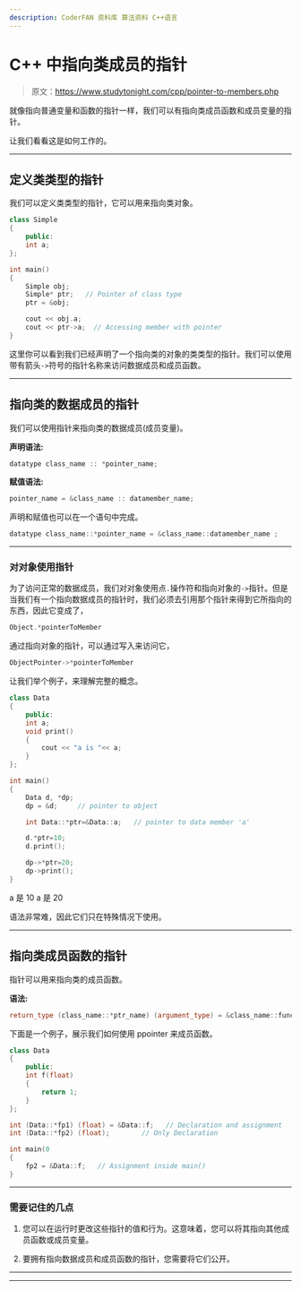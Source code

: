 ```yaml
---
description: CoderFAN 资料库 算法资料 C++语言
---
```


# C++ 中指向类成员的指针

> 原文：<https://www.studytonight.com/cpp/pointer-to-members.php>

就像指向普通变量和函数的指针一样，我们可以有指向类成员函数和成员变量的指针。

让我们看看这是如何工作的。

* * *

## 定义类类型的指针

我们可以定义类类型的指针，它可以用来指向类对象。

```cpp
class Simple
{
    public:
    int a;
};

int main()
{
    Simple obj;
    Simple* ptr;   // Pointer of class type
    ptr = &obj;

    cout << obj.a;
    cout << ptr->a;  // Accessing member with pointer
} 
```

这里你可以看到我们已经声明了一个指向类的对象的类类型的指针。我们可以使用带有箭头`->`符号的指针名称来访问数据成员和成员函数。

* * *

## 指向类的数据成员的指针

我们可以使用指针来指向类的数据成员(成员变量)。

**声明语法:**

```cpp
datatype class_name :: *pointer_name;
```

**赋值语法:**

```cpp
pointer_name = &class_name :: datamember_name;
```

声明和赋值也可以在一个语句中完成。

```cpp
datatype class_name::*pointer_name = &class_name::datamember_name ;
```

* * *

### 对对象使用指针

为了访问正常的数据成员，我们对对象使用点`.`操作符和指向对象的`->`指针。但是当我们有一个指向数据成员的指针时，我们必须去引用那个指针来得到它所指向的东西，因此它变成了，

```cpp
Object.*pointerToMember
```

通过指向对象的指针，可以通过写入来访问它，

```cpp
ObjectPointer->*pointerToMember
```

让我们举个例子，来理解完整的概念。

```cpp
class Data
{
    public:
    int a;
    void print() 
    { 
        cout << "a is "<< a; 
    }
};

int main()
{
    Data d, *dp;
    dp = &d;     // pointer to object

    int Data::*ptr=&Data::a;   // pointer to data member 'a'

    d.*ptr=10;
    d.print();

    dp->*ptr=20;
    dp->print();
} 
```

a 是 10 a 是 20

语法非常难，因此它们只在特殊情况下使用。

* * *

## 指向类成员函数的指针

指针可以用来指向类的成员函数。

**语法:**

```cpp
return_type (class_name::*ptr_name) (argument_type) = &class_name::function_name; 
```

下面是一个例子，展示我们如何使用 ppointer 来成员函数。

```cpp
class Data
{ 
    public:
    int f(float) 
    { 
        return 1; 
    }
};

int (Data::*fp1) (float) = &Data::f;   // Declaration and assignment
int (Data::*fp2) (float);        // Only Declaration

int main(0
{
    fp2 = &Data::f;   // Assignment inside main()
} 
```

* * *

### 需要记住的几点

1.  您可以在运行时更改这些指针的值和行为。这意味着，您可以将其指向其他成员函数或成员变量。

3.  要拥有指向数据成员和成员函数的指针，您需要将它们公开。

* * *

* * *